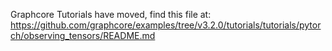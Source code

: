 Graphcore Tutorials have moved, find this file at:
https://github.com/graphcore/examples/tree/v3.2.0/tutorials/tutorials/pytorch/observing_tensors/README.md
